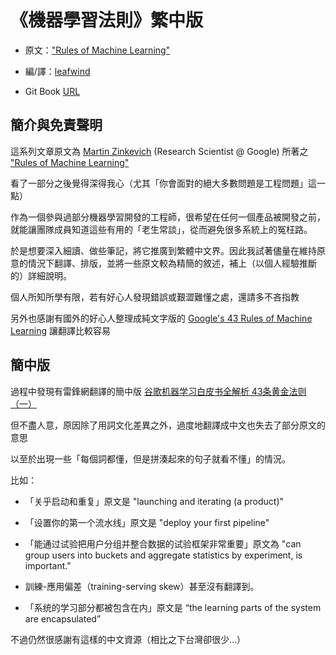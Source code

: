 # 《機器學習法則》繁中版

* 原文：["Rules of Machine Learning"](http://martin.zinkevich.org/rules_of_ml/rules_of_ml.pdf)

* 編/譯：[leafwind](https://medium.com/@leafwind)

* Git Book [URL](https://leafwind.gitbooks.io/rules-of-machine-learning-traditional-chinese/content/)

## 簡介與免責聲明

這系列文章原文為 [Martin Zinkevich](http://martin.zinkevich.org/) \(Research Scientist @ Google\) 所著之 ["Rules of Machine Learning"](http://martin.zinkevich.org/rules_of_ml/rules_of_ml.pdf)

看了一部分之後覺得深得我心（尤其「你會面對的絕大多數問題是工程問題」這一點）

作為一個參與過部分機器學習開發的工程師，很希望在任何一個產品被開發之前，就能讓團隊成員知道這些有用的「老生常談」，從而避免很多系統上的冤枉路。

於是想要深入細讀、做些筆記，將它推廣到繁體中文界。因此我試著儘量在維持原意的情況下翻譯、排版，並將一些原文較為精簡的敘述，補上（以個人經驗推斷的）詳細說明。

個人所知所學有限，若有好心人發現錯誤或艱澀難懂之處，還請多不吝指教

另外也感謝有國外的好心人整理成純文字版的 [Google's 43 Rules of Machine Learning](https://github.com/thundergolfer/google-rules-of-machine-learning) 讓翻譯比較容易

## 簡中版

過程中發現有雷鋒網翻譯的簡中版 [谷歌机器学习白皮书全解析 43条黄金法则（一）](https://www.leiphone.com/news/201701/FmC6Z2X6UeCvgGEV.html)

但不盡人意，原因除了用詞文化差異之外，過度地翻譯成中文也失去了部分原文的意思

以至於出現一些「每個詞都懂，但是拼湊起來的句子就看不懂」的情況。

比如：

* 「关乎启动和重复」原文是 "launching and iterating \(a product\)"

* 「设置你的第一个流水线」原文是 "deploy your first pipeline"

* 「能通过试验把用户分组并整合数据的试验框架非常重要」原文為 "can group users into buckets and aggregate statistics by experiment, is important."

* 訓練-應用偏差（training-serving skew）甚至沒有翻譯到。

* 「系统的学习部分都被包含在内」原文是 “the learning parts of the system are encapsulated”

不過仍然很感謝有這樣的中文資源（相比之下台灣卻很少...）

